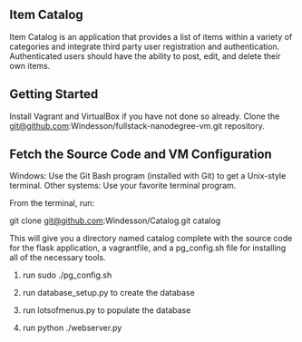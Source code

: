 Item Catalog
------------
Item Catalog is an application that provides a list of items within a variety of
categories and integrate third party user registration and authentication.
Authenticated users should have the ability
to post, edit, and delete their own items.


Getting Started
----------------------
Install Vagrant and VirtualBox if you have not done so already.
Clone the git@github.com:Windesson/fullstack-nanodegree-vm.git repository.

Fetch the Source Code and VM Configuration
------------------------------------------
Windows: Use the Git Bash program (installed with Git) to get a Unix-style terminal.
Other systems: Use your favorite terminal program.

From the terminal, run:

git clone git@github.com:Windesson/Catalog.git catalog

This will give you a directory named catalog complete with the source code for the
flask application, a vagrantfile, and a pg_config.sh file for installing all of
the necessary tools.

1. run sudo ./pg_config.sh

2. run database_setup.py to create the database

3. run lotsofmenus.py to populate the database

4. run python ./webserver.py
